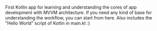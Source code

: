 First Kotlin app for learning and understanding the cores of app development with MVVM architecture.
If you need any kind of base for understanding the workflow, you can start from here.
Also includes the "Hello World" script of Kotlin in main.kt :)
